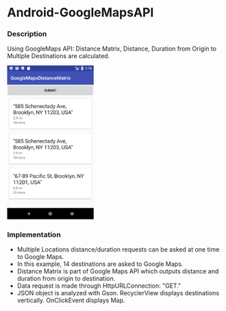 # Android-GoogleMapsAPI

<h3>Description</h3>
<p>Using GoogleMaps API: Distance Matrix, Distance, Duration from Origin to Multiple Destinations are calculated.</p>
<p></p>
<img src="GoogleMapsDistanceMatrix_12_05_17.PNG" style="width:40%">
<p></p>
<h3>Implementation</h3>
<ul>
  <li>Multiple Locations distance/duration requests can be asked at one time to Google Maps.</li>
  <li>In this example, 14 destinations are asked to Google Maps.</li>
  <li>Distance Matrix is part of Google Maps API which outputs distance and duration from origin to destination.</li>
  <li>Data request is made through HttpURLConnection: "GET."</li>
  <li>JSON object is analyzed with Gson. RecyclerView displays destinations vertically. OnClickEvent displays Map.</li>
</ul>

